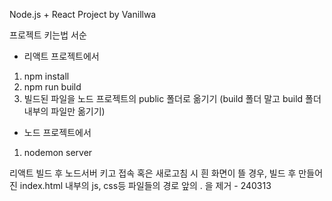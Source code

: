 Node.js + React Project by Vanillwa

프로젝트 키는법 서순

- 리액트 프로젝트에서
1. npm install
2. npm run build
3. 빌드된 파일을 노드 프로젝트의 public 폴더로 옮기기 (build 폴더 말고 build 폴더 내부의 파일만 옮기기)

- 노드 프로젝트에서
1. nodemon server

리액트 빌드 후 노드서버 키고 접속 혹은 새로고침 시 흰 화면이 뜰 경우,
빌드 후 만들어진 index.html 내부의 js, css등 파일들의 경로 앞의 . 을 제거 - 240313